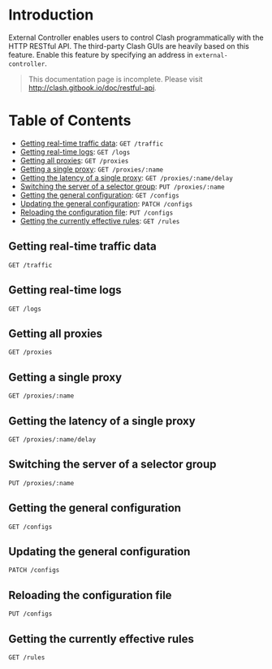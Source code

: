 # Introduction

External Controller enables users to control Clash programmatically with the HTTP RESTful API. The third-party Clash GUIs are heavily based on this feature. Enable this feature by specifying an address in `external-controller`.

> This documentation page is incomplete. Please visit http://clash.gitbook.io/doc/restful-api.

# Table of Contents

* [Getting real-time traffic data](#getting-real-time-traffic-data): `GET /traffic`
* [Getting real-time logs](#getting-real-time-logs): `GET /logs`
* [Getting all proxies](#getting-all-proxies): `GET /proxies`
* [Getting a single proxy](#getting-a-single-proxy): `GET /proxies/:name`
* [Getting the latency of a single proxy](#getting-the-latency-of-a-single-proxy): `GET /proxies/:name/delay`
* [Switching the server of a selector group](#switching-the-server-of-a-selector-group): `PUT /proxies/:name`
* [Getting the general configuration](#getting-the-general-configuration): `GET /configs`
* [Updating the general configuration](#updating-the-general-configuration): `PATCH /configs`
* [Reloading the configuration file](#reloading-the-configuration-file): `PUT /configs`
* [Getting the currently effective rules](#getting-the-currently-effective-rules): `GET /rules`

## Getting real-time traffic data

`GET /traffic`

## Getting real-time logs

`GET /logs`

## Getting all proxies

`GET /proxies`

## Getting a single proxy

`GET /proxies/:name`

## Getting the latency of a single proxy

`GET /proxies/:name/delay`

## Switching the server of a selector group

`PUT /proxies/:name`

## Getting the general configuration

`GET /configs`

## Updating the general configuration

`PATCH /configs`

## Reloading the configuration file

`PUT /configs`

## Getting the currently effective rules

`GET /rules`
